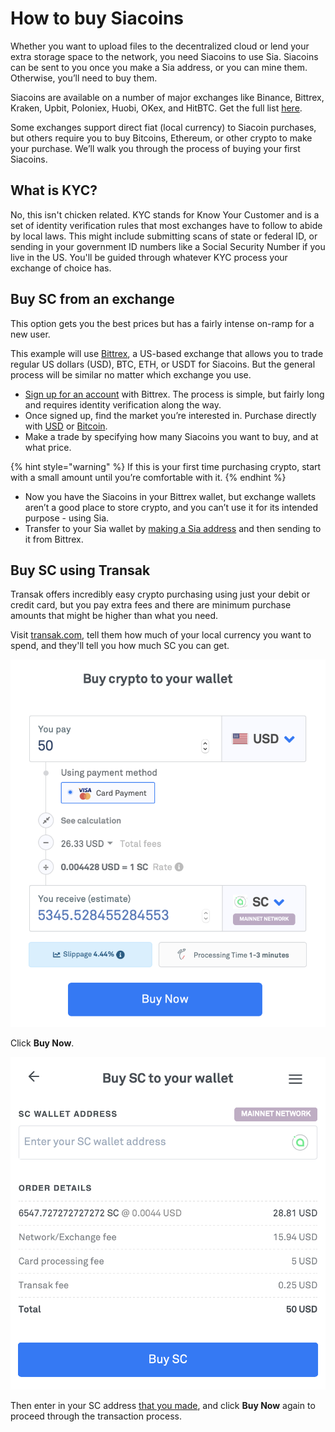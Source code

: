 # How to buy Siacoins

Whether you want to upload files to the decentralized cloud or lend your extra storage space to the network, you need Siacoins to use Sia. Siacoins can be sent to you once you make a Sia address, or you can mine them. Otherwise, you’ll need to buy them.

Siacoins are available on a number of major exchanges like Binance, Bittrex, Kraken, Upbit, Poloniex, Huobi, OKex, and HitBTC. Get the full list [here](https://airtable.com/shrq4MSLNxinvnaR7).

Some exchanges support direct fiat \(local currency\) to Siacoin purchases, but others require you to buy Bitcoins, Ethereum, or other crypto to make your purchase. We’ll walk you through the process of buying your first Siacoins.

## What is KYC?

No, this isn't chicken related. KYC stands for Know Your Customer and is a set of identity verification rules that most exchanges have to follow to abide by local laws. This might include submitting scans of state or federal ID, or sending in your government ID numbers like a Social Security Number if you live in the US. You'll be guided through whatever KYC process your exchange of choice has.

## Buy SC from an exchange

This option gets you the best prices but has a fairly intense on-ramp for a new user.

This example will use [Bittrex](https://bittrex.com/), a US-based exchange that allows you to trade regular US dollars \(USD\), BTC, ETH, or USDT for Siacoins. But the general process will be similar no matter which exchange you use.

* [Sign up for an account](https://bittrex.zendesk.com/hc/en-us/articles/115005329167-Creating-a-Bittrex-Account-and-Performing-Verification) with Bittrex. The process is simple, but fairly long and requires identity verification along the way.
* Once signed up, find the market you’re interested in. Purchase directly with [USD](https://bittrex.com/Market/Index?MarketName=USD-SC) or [Bitcoin](https://bittrex.com/Market/Index?MarketName=BTC-SC).
* Make a trade by specifying how many Siacoins you want to buy, and at what price.

{% hint style="warning" %}
If this is your first time purchasing crypto, start with a small amount until you’re comfortable with it.
{% endhint %}

* Now you have the Siacoins in your Bittrex wallet, but exchange wallets aren’t a good place to store crypto, and you can’t use it for its intended purpose - using Sia.
* Transfer to your Sia wallet by [making a Sia address](how-to-buy-siacoins.md) and then sending to it from Bittrex.

## Buy SC using Transak

Transak offers incredibly easy crypto purchasing using just your debit or credit card, but you pay extra fees and there are minimum purchase amounts that might be higher than what you need.

Visit [transak.com](https://transak.com), tell them how much of your local currency you want to spend, and they'll tell you how much SC you can get.

![](../.gitbook/assets/transak-widget.png)

Click **Buy Now**.

![](../.gitbook/assets/transak-widget-2.png)

Then enter in your SC address [that you made](../your-sia-wallet/how-to-make-a-sia-address.md), and click **Buy Now** again to proceed through the transaction process.

